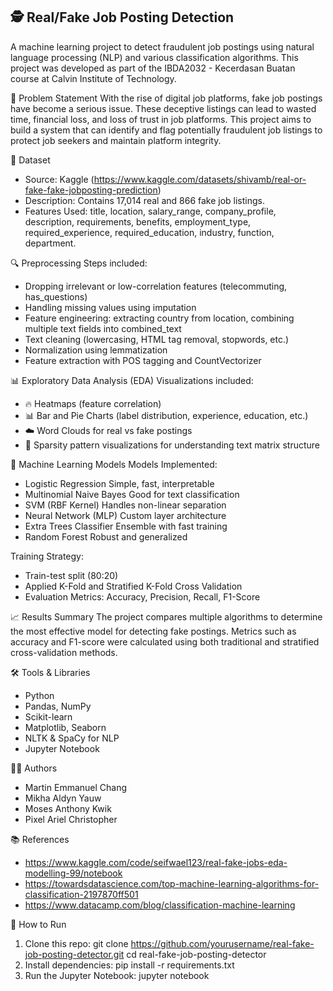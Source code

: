 

<h2> 🕵️ Real/Fake Job Posting Detection </h2>

A machine learning project to detect fraudulent job postings using natural language processing (NLP) and various classification algorithms. This project was developed as part of the IBDA2032 - Kecerdasan Buatan course at Calvin Institute of Technology.


📌 Problem Statement
With the rise of digital job platforms, fake job postings have become a serious issue. These deceptive listings can lead to wasted time, financial loss, and loss of trust in job platforms. This project aims to build a system that can identify and flag potentially fraudulent job listings to protect job seekers and maintain platform integrity.

📁 Dataset
- Source: Kaggle (https://www.kaggle.com/datasets/shivamb/real-or-fake-fake-jobposting-prediction)
- Description: Contains 17,014 real and 866 fake job listings.
- Features Used: title, location, salary_range, company_profile, description, requirements, benefits, employment_type, required_experience, required_education, industry, function, department.

🔍 Preprocessing
Steps included:
- Dropping irrelevant or low-correlation features (telecommuting, has_questions)
- Handling missing values using imputation
- Feature engineering: extracting country from location, combining multiple text fields into combined_text
- Text cleaning (lowercasing, HTML tag removal, stopwords, etc.)
- Normalization using lemmatization
- Feature extraction with POS tagging and CountVectorizer

📊 Exploratory Data Analysis (EDA)
Visualizations included:
- 🔥 Heatmaps (feature correlation)
- 📊 Bar and Pie Charts (label distribution, experience, education, etc.)
- ☁️ Word Clouds for real vs fake postings
- 🧩 Sparsity pattern visualizations for understanding text matrix structure

🤖 Machine Learning Models
Models Implemented:
- Logistic Regression	Simple, fast, interpretable
- Multinomial Naive Bayes	Good for text classification
- SVM (RBF Kernel)	Handles non-linear separation
- Neural Network (MLP)	Custom layer architecture
- Extra Trees Classifier	Ensemble with fast training
- Random Forest	Robust and generalized

Training Strategy:
- Train-test split (80:20)
- Applied K-Fold and Stratified K-Fold Cross Validation
- Evaluation Metrics: Accuracy, Precision, Recall, F1-Score

📈 Results Summary
The project compares multiple algorithms to determine the most effective model for detecting fake postings. Metrics such as accuracy and F1-score were calculated using both traditional and stratified cross-validation methods.

🛠 Tools & Libraries
- Python
- Pandas, NumPy
- Scikit-learn
- Matplotlib, Seaborn
- NLTK & SpaCy for NLP
- Jupyter Notebook

👨‍💻 Authors
- Martin Emmanuel Chang
- Mikha Aldyn Yauw
- Moses Anthony Kwik
- Pixel Ariel Christopher

📚 References
- https://www.kaggle.com/code/seifwael123/real-fake-jobs-eda-modelling-99/notebook
- https://towardsdatascience.com/top-machine-learning-algorithms-for-classification-2197870ff501
- https://www.datacamp.com/blog/classification-machine-learning

📂 How to Run
1. Clone this repo:
git clone https://github.com/yourusername/real-fake-job-posting-detector.git
cd real-fake-job-posting-detector
2. Install dependencies:
pip install -r requirements.txt
3. Run the Jupyter Notebook:
jupyter notebook

